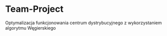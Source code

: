 # Team-Project
Optymalizacja funkcjonowania centrum dystrybucyjnego z wykorzystaniem algorytmu Węgierskiego
